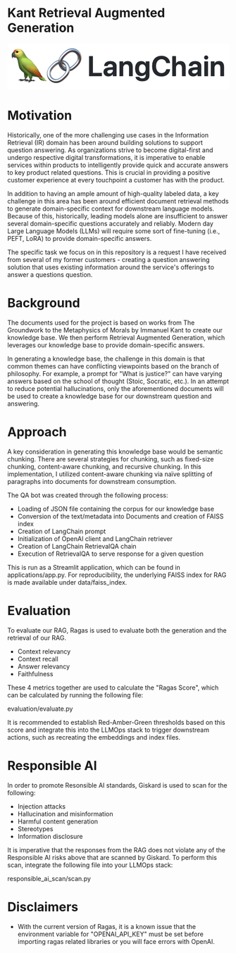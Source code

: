 # Kant Retrieval Augmented Generation

![Screenshot](kant_rag/docs/images/langchain_banner.png)

# Motivation

Historically, one of the more challenging use cases in the Information Retrieval (IR) domain has been around building solutions to support question answering. As organizations strive to become digital-first and undergo respective digital transformations, it is imperative to enable services within products to intelligently provide quick and accurate answers to key product related questions. This is crucial in providing a positive customer experience at every touchpoint a customer has with the product. 

In addition to having an ample amount of high-quality labeled data, a key challenge in this area has been around efficient document retrieval methods to generate domain-specific context for downstream language models. Because of this, historically, leading models alone are insufficient to answer several domain-specific questions accurately and reliably. Modern day Large Language Models (LLMs) will require some sort of fine-tuning (i.e., PEFT, LoRA) to provide domain-specific answers.

The specific task we focus on in this repository is a request I have received from several of my former customers - creating a question answering solution that uses existing information around the service's offerings to answer a questions question.

# Background

The documents used for the project is based on works from The Groundwork to the Metaphysics of Morals by Immanuel Kant to create our knowledge base. We then perform Retrieval Augmented Generation, which leverages our knowledge base to provide domain-specific answers.

In generating a knowledge base, the challenge in this domain is that common themes can have conflicting viewpoints based on the branch of philosophy. For example, a prompt for "What is justice?" can have varying answers based on the school of thought (Stoic, Socratic, etc.). In an attempt to reduce potential hallucinations, only the aforementioned documents will be used to create a knowledge base for our downstream question and answering. 

# Approach

A key consideration in generating this knowledge base would be semantic chunking. There are several strategies for chunking, such as fixed-size chunking, content-aware chunking, and recursive chunking. In this implementation, I utilized content-aware chunking via naïve splitting of paragraphs into documents for downstream consumption.

The QA bot was created through the following process: 
- Loading of JSON file containing the corpus for our knowledge base
- Conversion of the text/metadata into Documents and creation of FAISS index
- Creation of LangChain prompt
- Initialization of OpenAI client and LangChain retriever
- Creation of LangChain RetrievalQA chain
- Execution of RetrievalQA to serve response for a given question

This is run as a Streamlit application, which can be found in applications/app.py. For reproducibility, the underlying FAISS index for RAG is made available under data/faiss_index. 

# Evaluation

To evaluate our RAG, Ragas is used to evaluate both the generation and the retrieval of our RAG. 
- Context relevancy
- Context recall
- Answer relevancy
- Faithfulness

These 4 metrics together are used to calculate the "Ragas Score", which can be calculated by running the following file: 

evaluation/evaluate.py

It is recommended to establish Red-Amber-Green thresholds based on this score and integrate this into the LLMOps stack to trigger downstream actions, such as recreating the embeddings and index files.

# Responsible AI

In order to promote Resonsible AI standards, Giskard is used to scan for the following:
- Injection attacks
- Hallucination and misinformation
- Harmful content generation
- Stereotypes
- Information disclosure

It is imperative that the responses from the RAG does not violate any of the Responsible AI risks above that are scanned by Giskard. To perform this scan, integrate the following file into your LLMOps stack: 

responsible_ai_scan/scan.py

# Disclaimers

- With the current version of Ragas, it is a known issue that the environment variable for "OPENAI_API_KEY" must be set before importing ragas related libraries or you will face errors with OpenAI.